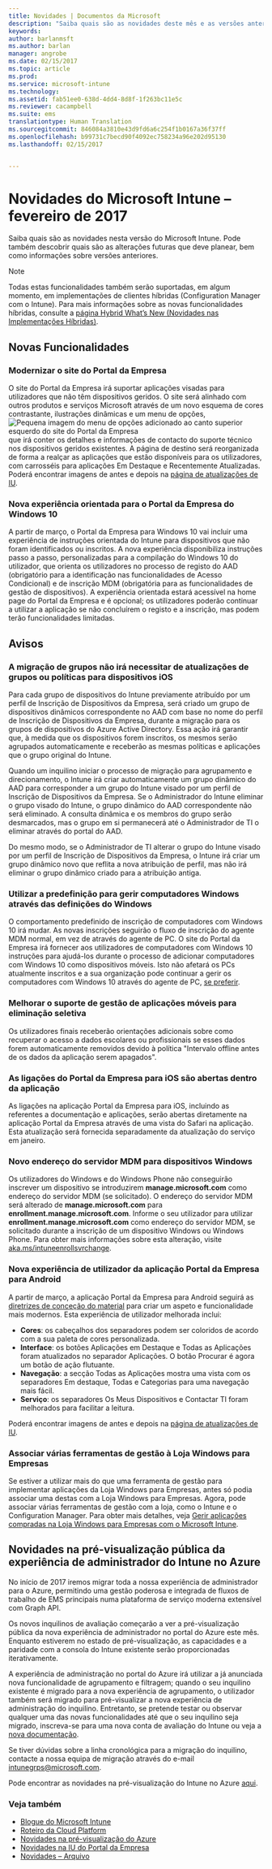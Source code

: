```yaml
---
title: Novidades | Documentos da Microsoft
description: "Saiba quais são as novidades deste mês e as versões anteriores do Microsoft Intune"
keywords: 
author: barlanmsft
ms.author: barlan
manager: angrobe
ms.date: 02/15/2017
ms.topic: article
ms.prod: 
ms.service: microsoft-intune
ms.technology: 
ms.assetid: fab51ee0-638d-4dd4-8d8f-1f263bc11e5c
ms.reviewer: cacampbell
ms.suite: ems
translationtype: Human Translation
ms.sourcegitcommit: 846084a3810e43d9fd6a6c254f1b0167a36f37ff
ms.openlocfilehash: b99731c7becd90f4092ec758234a96e202d95130
ms.lasthandoff: 02/15/2017


---
```

# <a name="whats-new-in-microsoft-intune---february-2017"></a>Novidades do Microsoft Intune – fevereiro de 2017
Saiba quais são as novidades nesta versão do Microsoft Intune. Pode também descobrir quais são as alterações futuras que deve planear, bem como informações sobre versões anteriores.

> [!Note]
> Todas estas funcionalidades também serão suportadas, em algum momento, em implementações de clientes híbridas (Configuration Manager com o Intune). Para mais informações sobre as novas funcionalidades híbridas, consulte a [página Hybrid What’s New (Novidades nas Implementações Híbridas)](https://docs.microsoft.com/sccm/mdm/understand/whats-new-in-hybrid-mobile-device-management).

## <a name="new-capabilities"></a>Novas Funcionalidades

### <a name="modernizing-the-company-portal-website---753980--"></a>Modernizar o site do Portal da Empresa <!--753980-->
O site do Portal da Empresa irá suportar aplicações visadas para utilizadores que não têm dispositivos geridos. O site será alinhado com outros produtos e serviços Microsoft através de um novo esquema de cores contrastante, ilustrações dinâmicas e um menu de opções, ![Pequena imagem do menu de opções adicionado ao canto superior esquerdo do site do Portal da Empresa](./media/CP_hamburger_menu.png) que irá conter os detalhes e informações de contacto do suporte técnico nos dispositivos geridos existentes. A página de destino será reorganizada de forma a realçar as aplicações que estão disponíveis para os utilizadores, com carrosséis para aplicações Em Destaque e Recentemente Atualizadas. Poderá encontrar imagens de antes e depois na [página de atualizações de IU](https://docs.microsoft.com/intune/whats-new/whats-new-in-intune-app-ui).

### <a name="new-guided-experience-for-windows-10-company-portal---713927--"></a>Nova experiência orientada para o Portal da Empresa do Windows 10 <!--713927-->
A partir de março, o Portal da Empresa para Windows 10 vai incluir uma experiência de instruções orientada do Intune para dispositivos que não foram identificados ou inscritos. A nova experiência disponibiliza instruções passo a passo, personalizadas para a compilação do Windows 10 do utilizador, que orienta os utilizadores no processo de registo do AAD (obrigatório para a identificação nas funcionalidades de Acesso Condicional) e de inscrição MDM (obrigatória para as funcionalidades de gestão de dispositivos). A experiência orientada estará acessível na home page do Portal da Empresa e é opcional; os utilizadores poderão continuar a utilizar a aplicação se não concluírem o registo e a inscrição, mas podem terão funcionalidades limitadas.

## <a name="notices"></a>Avisos

### <a name="group-migration-will-not-require-any-updates-to-groups-or-policies-for-ios-devices---898837--"></a>A migração de grupos não irá necessitar de atualizações de grupos ou políticas para dispositivos iOS <!--898837-->
Para cada grupo de dispositivos do Intune previamente atribuído por um perfil de Inscrição de Dispositivos da Empresa, será criado um grupo de dispositivos dinâmicos correspondente no AAD com base no nome do perfil de Inscrição de Dispositivos da Empresa, durante a migração para os grupos de dispositivos do Azure Active Directory. Essa ação irá garantir que, à medida que os dispositivos forem inscritos, os mesmos serão agrupados automaticamente e receberão as mesmas políticas e aplicações que o grupo original do Intune. 

Quando um inquilino iniciar o processo de migração para agrupamento e direcionamento, o Intune irá criar automaticamente um grupo dinâmico do AAD para corresponder a um grupo do Intune visado por um perfil de Inscrição de Dispositivos da Empresa. Se o Administrador do Intune eliminar o grupo visado do Intune, o grupo dinâmico do AAD correspondente não será eliminado. A consulta dinâmica e os membros do grupo serão desmarcados, mas o grupo em si permanecerá até o Administrador de TI o eliminar através do portal do AAD.

Do mesmo modo, se o Administrador de TI alterar o grupo do Intune visado por um perfil de Inscrição de Dispositivos da Empresa, o Intune irá criar um grupo dinâmico novo que reflita a nova atribuição de perfil, mas não irá eliminar o grupo dinâmico criado para a atribuição antiga.

### <a name="defaulting-to-managing-windows-desktop-devices-through-windows-settings---663050--"></a>Utilizar a predefinição para gerir computadores Windows através das definições do Windows<!--663050-->
O comportamento predefinido de inscrição de computadores com Windows 10 irá mudar. As novas inscrições seguirão o fluxo de inscrição do agente MDM normal, em vez de através do agente de PC. O site do Portal da Empresa irá fornecer aos utilizadores de computadores com Windows 10 instruções para ajudá-los durante o processo de adicionar computadores com Windows 10 como dispositivos móveis. Isto não afetará os PCs atualmente inscritos e a sua organização pode continuar a gerir os computadores com Windows 10 através do agente de PC, [se preferir](https://docs.microsoft.com/intune/deploy-use/set-up-windows-device-management-with-microsoft-intune).

### <a name="improving-mobile-app-management-support-for-selective-wipe---581242--"></a>Melhorar o suporte de gestão de aplicações móveis para eliminação seletiva <!--581242-->
Os utilizadores finais receberão orientações adicionais sobre como recuperar o acesso a dados escolares ou profissionais se esses dados forem automaticamente removidos devido à política "Intervalo offline antes de os dados da aplicação serem apagados".<!--, or the removal of the Intune Company Portal on Android.-->

### <a name="company-portal-for-ios-links-open-inside-the-app---665954--"></a>As ligações do Portal da Empresa para iOS são abertas dentro da aplicação <!--665954-->
As ligações na aplicação Portal da Empresa para iOS, incluindo as referentes a documentação e aplicações, serão abertas diretamente na aplicação Portal da Empresa através de uma vista do Safari na aplicação. Esta atualização será fornecida separadamente da atualização do serviço em janeiro.

### <a name="new-mdm-server-address-for-windows-devices---893007--"></a>Novo endereço do servidor MDM para dispositivos Windows <!--893007-->
Os utilizadores do Windows e do Windows Phone não conseguirão inscrever um dispositivo se introduzirem __manage.microsoft.com__ como endereço do servidor MDM (se solicitado). O endereço do servidor MDM será alterado de __manage.microsoft.com__ para __enrollment.manage.microsoft.com__. Informe o seu utilizador para utilizar __enrollment.manage.microsoft.com__ como endereço do servidor MDM, se solicitado durante a inscrição de um dispositivo Windows ou Windows Phone. Para obter mais informações sobre esta alteração, visite [aka.ms/intuneenrollsvrchange](https://aka.ms/intuneenrollsvrchange).

### <a name="new-user-experience-for-the-company-portal-app-for-android---621622--"></a>Nova experiência de utilizador da aplicação Portal da Empresa para Android<!--621622-->
A partir de março, a aplicação Portal da Empresa para Android seguirá as [diretrizes de conceção do material](https://material.io/guidelines/material-design/introduction.html) para criar um aspeto e funcionalidade mais modernos. Esta experiência de utilizador melhorada inclui:

* __Cores__: os cabeçalhos dos separadores podem ser coloridos de acordo com a sua paleta de cores personalizada.
* __Interface__: os botões Aplicações em Destaque e Todas as Aplicações foram atualizados no separador Aplicações. O botão Procurar é agora um botão de ação flutuante.
* __Navegação__: a secção Todas as Aplicações mostra uma vista com os separadores Em destaque, Todas e Categorias para uma navegação mais fácil.
* __Serviço__: os separadores Os Meus Dispositivos e Contactar TI foram melhorados para facilitar a leitura.

Poderá encontrar imagens de antes e depois na [página de atualizações de IU](https://docs.microsoft.com/intune/whats-new/whats-new-in-intune-app-ui).

### <a name="associate-multiple-management-tools-with-the-windows-store-for-business---926135--"></a>Associar várias ferramentas de gestão à Loja Windows para Empresas <!--926135-->
Se estiver a utilizar mais do que uma ferramenta de gestão para implementar aplicações da Loja Windows para Empresas, antes só podia associar uma destas com a Loja Windows para Empresas. Agora, pode associar várias ferramentas de gestão com a loja, como o Intune e o Configuration Manager. Para obter mais detalhes, veja [Gerir aplicações compradas na Loja Windows para Empresas com o Microsoft Intune](https://docs.microsoft.com/en-us/intune/deploy-use/manage-apps-you-purchased-from-the-windows-store-for-business-with-microsoft-intune#associate-your-windows-store-for-business-account-with-intune).

## <a name="whats-new-in-the-public-preview-of-the-intune-admin-experience-on-azure---736542--"></a>Novidades na pré-visualização pública da experiência de administrador do Intune no Azure<!--736542-->

No início de 2017 iremos migrar toda a nossa experiência de administrador para o Azure, permitindo uma gestão poderosa e integrada de fluxos de trabalho de EMS principais numa plataforma de serviço moderna extensível com Graph API.

Os novos inquilinos de avaliação começarão a ver a pré-visualização pública da nova experiência de administrador no portal do Azure este mês. Enquanto estiverem no estado de pré-visualização, as capacidades e a paridade com a consola do Intune existente serão proporcionadas iterativamente.

A experiência de administração no portal do Azure irá utilizar a já anunciada nova funcionalidade de agrupamento e filtragem; quando o seu inquilino existente é migrado para a nova experiência de agrupamento, o utilizador também será migrado para pré-visualizar a nova experiência de administração do inquilino. Entretanto, se pretende testar ou observar qualquer uma das novas funcionalidades até que o seu inquilino seja migrado, inscreva-se para uma nova conta de avaliação do Intune ou veja a [nova documentação](https://docs.microsoft.com/intune-azure/introduction/whats-new).

Se tiver dúvidas sobre a linha cronológica para a migração do inquilino, contacte a nossa equipa de migração através do e-mail [intunegrps@microsoft.com](mailto:intunegrps@microsoft.com).

Pode encontrar as novidades na pré-visualização do Intune no Azure [aqui](https://docs.microsoft.com/intune-azure/introduction/whats-new).

### <a name="see-also"></a>Veja também
* [Blogue do Microsoft Intune](http://go.microsoft.com/fwlink/?LinkID=273882)
* [Roteiro da Cloud Platform](http://www.microsoft.com/en-us/server-cloud/roadmap/Indevelopment.aspx?TabIndex=0&dropValue=Intune)
* [Novidades na pré-visualização do Azure](https://docs.microsoft.com/intune-azure/introduction/whats-new)
* [Novidades na IU do Portal da Empresa](https://docs.microsoft.com/intune/whats-new/whats-new-in-company-portal-ui)
* [Novidades – Arquivo](whats-new-archive.md)

